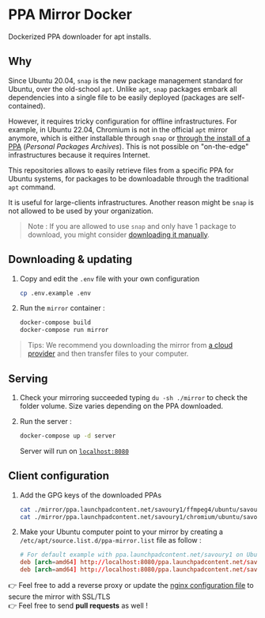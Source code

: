 # PPA Mirror Docker

Dockerized PPA downloader for apt installs.

## Why

Since Ubuntu 20.04, `snap` is the new package management standard for Ubuntu, over the old-school `apt`. Unlike `apt`, `snap` packages embark all dependencies into a single file to be easily deployed (packages are self-contained).

However, it requires tricky configuration for offline infrastructures. For example, in Ubuntu 22.04, Chromium is not in the official `apt` mirror anymore, which is either installable through `snap` or [through the install of a PPA](https://askubuntu.com/questions/1204571/how-to-install-chromium-without-snap) (_Personal Packages Archives_). This is not possible on "on-the-edge" infrastructures because it requires Internet.

This repositories allows to easily retrieve files from a specific PPA for Ubuntu systems, for packages to be downloadable through the traditional `apt` command.

It is useful for large-clients infrastructures. Another reason might be `snap` is not allowed to be used by your organization.

> Note : If you are allowed to use `snap` and only have 1 package to download, you might consider [downloading it manually](https://askubuntu.com/questions/761742/is-it-possible-to-install-the-snap-application-in-an-offline-computer).

## Downloading & updating

1. Copy and edit the `.env` file with your own configuration

    ```bash
    cp .env.example .env
    ```

2. Run the `mirror` container :

    ```bash
    docker-compose build
    docker-compose run mirror
    ```

> Tips: We recommend you downloading the mirror from [a cloud provider](https://www.scaleway.com/en/) and then transfer files to your computer.

## Serving

1. Check your mirroring succeeded typing `du -sh ./mirror` to check the folder volume. Size varies depending on the PPA downloaded.

2. Run the server :

    ```bash
    docker-compose up -d server
    ```

    Server will run on [`localhost:8080`](http://localhost:8080)  

## Client configuration

1. Add the GPG keys of the downloaded PPAs

    ```bash
    cat ./mirror/ppa.launchpadcontent.net/savoury1/ffmpeg4/ubuntu/savoury1-ffmpeg4.pgp | gpg --no-default-keyring --keyring gnupg-ring:/etc/apt/trusted.gpg.d/savoury1-ffmpeg4.pgp --import -
    cat ./mirror/ppa.launchpadcontent.net/savoury1/chromium/ubuntu/savoury1-chromium.pgp | gpg --no-default-keyring --keyring gnupg-ring:/etc/apt/trusted.gpg.d/savoury1-chromium.pgp --import -
    ```

2. Make your Ubuntu computer point to your mirror by creating a `/etc/apt/source.list.d/ppa-mirror.list` file as follow :

    ```conf
    # For default example with ppa.launchpadcontent.net/savoury1 on Ubuntu Jammy (amd64)
    deb [arch=amd64] http://localhost:8080/ppa.launchpadcontent.net/savoury1/ffmpeg4/ubuntu jammy main
    deb [arch=amd64] http://localhost:8080/ppa.launchpadcontent.net/savoury1/chromium/ubuntu jammy main
    ```

:point_right: Feel free to add a reverse proxy or update the [nginx configuration file](./nginx.conf) to secure the mirror with SSL/TLS  
:point_right: Feel free to send **pull requests** as well !
